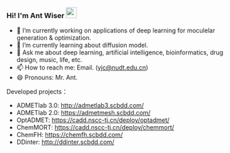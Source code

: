 ### Hi! I'm Ant Wiser <img src="https://media.giphy.com/media/hvRJCLFzcasrR4ia7z/giphy.gif" width="25px">



- 🔭 I’m currently working on applications of deep learning for moculelar generation & optimization.
- 🌱 I’m currently learning about diffusion model.
- 💬 Ask me about deep learning, artificial intelligence, bioinformatics, drug design, music, life, etc.
- 📫 How to reach me: Email. (yjc@nudt.edu.cn)
- 😄 Pronouns: Mr. Ant.

<!--
- ⚡ Fun fact: ...
-->

Developed projects：

- ADMETlab 3.0: http://admetlab3.scbdd.com/
- ADMETlab 2.0: https://admetmesh.scbdd.com/
- OptADMET: https://cadd.nscc-tj.cn/deploy/optadmet/
- ChemMORT: https://cadd.nscc-tj.cn/deploy/chemmort/
- ChemFH: https://chemfh.scbdd.com/
- DDinter: http://ddinter.scbdd.com/
